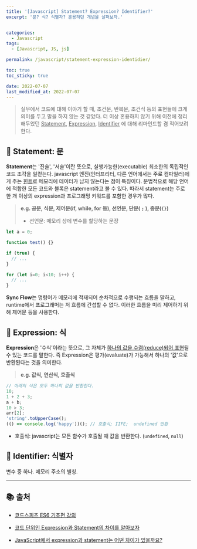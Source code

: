 ```yaml
---
title: '[Javascript] Statement? Expression? Identifier?'
excerpt: '문? 식? 식별자? 혼용하던 개념을 살펴보자.'


categories:
  - Javascript
tags:
  - [Javascript, JS, js]

permalink: /javascript/statement-expression-identidier/

toc: true
toc_sticky: true

date: 2022-07-07
last_modified_at: 2022-07-07
---
```


> 실무에서 코드에 대해 이야기 할 때, 조건문, 반복문, 조건식 등의 표현들에 크게 의미를 두고 말을 하지 않는 것 같았다. 더 이상 혼용하지 않기 위해 이전에 정리해두었던 <u>Statement</u>, <u>Expression</u>, <u>Identifier</u> 에 대해 리마인드할 겸 적어보려 한다.

## 📌 Statement: 문


**Statement**는 '진술', '서술'이란 뜻으로, 실행가능한(executable) 최소한의 독립적인 코드 조각을 일컫는다. javascript 엔진(인터프리터, 다른 언어에서는 주로 컴파일러)에게 주는 <u>힌트</u>로 메모리에 데이터가 남지 않는다는 점이 특징이다.  문법적으로 해당 언어에 적합한 모든 코드와 블록은 statement라고 볼 수 있다. 따라서 statement는 주로 한 개 이상의 expression과 프로그래밍 키워드를 포함한 경우가 많다.<br>

> **e.g. 공문, 식문, 제어문(if, while, for 등), 선언문, 단문( `;` ), 중문(`{}`)**
>
> - 선언문: 메모리 상에 변수를 할당하는 문장

```js
let a = 0;

function test() {}

if (true) {
  // ...
}

for (let i=0; i<10; i++) {
  // ...
}
```



**Sync Flow**는 명령어가 메모리에 적재되어 순차적으로 수행되는 흐름을 말하고, runtime에서 프로그래머는 저 흐름에 간섭할 수 없다. 이러한 흐름을 미리 제어하기 위해 제어문 등을 사용한다.

## 📌 Expression: 식

**Expression**은 '수식'이라는 뜻으로, 그 자체가 <u>하나의 값을 수렴(reduce)되어 표현</u>될 수 있는 코드를 말한다. 즉 Expression은 평가(evaluate)가 가능해서 하나의 '값'으로 반환된다는 것을 의미한다.<br/>

> **e.g. 값식, 연산식, 호출식**

```js
// 아래의 식은 모두 하나의 값을 반환한다.
10;
1 + 2 + 3; 	
a + b;
10 > 3;
arr[2];
'string'.toUpperCase();
(() => console.log('happy'))(); // 호출식; IIFE;  undefined 반환
```

- 호출식: javascript는 모든 함수가 호출될 때 값을 반환한다. (`undefined`, `null`)



## 📌 Identifier: 식별자

변수 중 하나. 메모리 주소의 별칭.



---
## 📚 출처

- [코드스피츠 ES6 기초편 강의](https://youtu.be/0j_eGoF8Q98)
- [코드 단위인 Expression과 Statement의 차이를 알아보자](https://shoark7.github.io/programming/knowledge/expression-vs-statement)

- [JavaScript에서 expression과 statement는 어떤 차이가 있을까요?](https://2ssue.github.io/common_questions_for_Web_Developer/docs/Javascript/expression_statement.html#%E1%84%8B%E1%85%A1%E1%86%AF%E1%84%8B%E1%85%A1%E1%84%83%E1%85%AE%E1%84%86%E1%85%A7%E1%86%AB-%E1%84%8C%E1%85%A9%E1%87%82%E1%84%8B%E1%85%B3%E1%86%AB-%E1%84%80%E1%85%A5%E1%86%BA)
